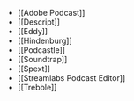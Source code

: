 * [[Adobe Podcast]]
* [[Descript]]
* [[Eddy]]
* [[Hindenburg]]
* [[Podcastle]]
* [[Soundtrap]]
* [[Spext]]
* [[Streamlabs Podcast Editor]]
* [[Trebble]]
